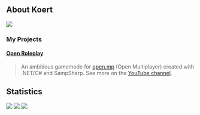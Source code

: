## About Koert

![](https://komarev.com/ghpvc/?username=KoertLichtendonk)

### My Projects
#### [Open Roleplay](https://open-roleplay.com/)
> An ambitious gamemode for [open.mp](https://github.com/openmultiplayer) (Open Multiplayer) created with .NET/C# and SampSharp. See more on the [YouTube channel](https://www.youtube.com/@openrp-server).

## Statistics
![](http://github-profile-summary-cards.vercel.app/api/cards/profile-details?username=KoertLichtendonk&theme=transparent)
![](http://github-profile-summary-cards.vercel.app/api/cards/repos-per-language?username=KoertLichtendonk&theme=transparent)
![](http://github-profile-summary-cards.vercel.app/api/cards/most-commit-language?username=KoertLichtendonk&theme=transparent)

